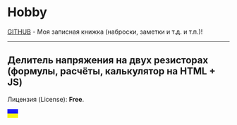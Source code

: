 # Hobby
[GITHUB](https://github.com) - Моя записная книжка (наброски, заметки и т.д. и т.п.)!

<hr>

## Делитель напряжения на двух резисторах<br>(формулы, расчёты, калькулятор на HTML + JS)

Лицензия (License): **Free**.

![](https://github.com/drilnet/electronics/blob/master/UA.png)



